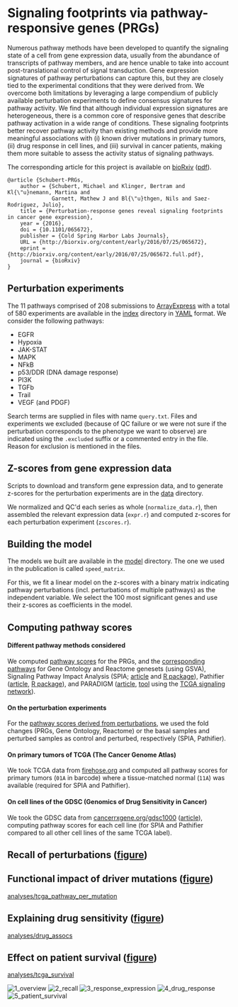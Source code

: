 Signaling footprints via pathway-responsive genes (PRGs)
========================================================

Numerous pathway methods have been developed to quantify the signaling state of
a cell from gene expression data, usually from the abundance of transcripts of
pathway members, and are hence unable to take into account post-translational
control of signal transduction. Gene expression signatures of pathway
perturbations can capture this, but they are closely tied to the experimental
conditions that they were derived from. We overcome both limitations by
leveraging a large compendium of publicly available perturbation experiments to
define consensus signatures for pathway activity. We find that although
individual expression signatures are heterogeneous, there is a common core of
responsive genes that describe pathway activation in a wide range of
conditions. These signaling footprints better recover pathway activity than
existing methods and provide more meaningful associations with (i) known driver
mutations in primary tumors, (ii) drug response in cell lines, and (iii)
survival in cancer patients, making them more suitable to assess the activity
status of signaling pathways.

The corresponding article for this project is available on
[bioRxiv](http://biorxiv.org/content/early/2016/07/25/065672)
([pdf](http://biorxiv.org/content/early/2016/07/25/065672.full.pdf)).

```
@article {Schubert-PRGs,
	author = {Schubert, Michael and Klinger, Bertram and Kl{\"u}nemann, Martina and 
              Garnett, Mathew J and Bl{\"u}thgen, Nils and Saez-Rodriguez, Julio},
	title = {Perturbation-response genes reveal signaling footprints in cancer gene expression},
	year = {2016},
	doi = {10.1101/065672},
	publisher = {Cold Spring Harbor Labs Journals},
	URL = {http://biorxiv.org/content/early/2016/07/25/065672},
	eprint = {http://biorxiv.org/content/early/2016/07/25/065672.full.pdf},
	journal = {bioRxiv}
}
```

Perturbation experiments
------------------------

The 11 pathways comprised of 208 submissions to
[ArrayExpress](https://www.ebi.ac.uk/arrayexpress/) with a total of 580
experiments are available in the [index](index) directory in
[YAML](https://en.wikipedia.org/wiki/YAML) format. We consider the following
pathways:

 * EGFR
 * Hypoxia
 * JAK-STAT
 * MAPK
 * NFkB
 * p53/DDR (DNA damage response)
 * PI3K
 * TGFb
 * Trail
 * VEGF (and PDGF)

Search terms are supplied in files with name `query.txt`. Files and experiments
we excluded (because of QC failure or we were not sure if the perturbation
corresponds to the phenotype we want to observe) are indicated using the
`.excluded` suffix or a commented entry in the file. Reason for exclusion is
mentioned in the files.

Z-scores from gene expression data
----------------------------------

Scripts to download and transform gene expression data, and to generate
z-scores for the perturbation experiments are in the [data](data) directory.

We normalized and QC'd each series as whole (`normalize_data.r`), then
assembled the relevant expression data (`expr.r`) and computed z-scores for
each perturbation experiment (`zscores.r`).

Building the model
------------------

The models we built are available in the [model](model) directory. The one we
used in the publication is called `speed_matrix`.

For this, we fit a linear model on the z-scores with a binary matrix indicating
pathway perturbations (incl. perturbations of multiple pathways) as the
independent variable. We select the 100 most significant genes and use their
z-scores as coefficients in the model.

Computing pathway scores
------------------------

#### Different pathway methods considered

We computed [pathway scores](scores) for the PRGs, and the [corresponding
pathways](config/pathway_mapping.yaml) for Gene Ontology and Reactome genesets
(using GSVA), Signaling Pathway Impact Analysis (SPIA;
[article](http://bioinformatics.oxfordjournals.org/content/25/1/75.short)
and [R package](http://bioconductor.org/packages/release/bioc/html/SPIA.html)),
Pathifier ([article](http://www.pnas.org/content/110/16/6388.short),
[R package](http://bioconductor.org/packages/release/bioc/html/pathifier.html)),
and PARADIGM
([article](http://bioinformatics.oxfordjournals.org/content/26/12/i237.short),
[tool](https://github.com/sbenz/Paradigm) using the [TCGA signaling
network](https://tcga-data.nci.nih.gov/docs/publications/coadread_2012/)).

#### On the perturbation experiments

For the [pathway scores derived from perturbations](scores/speed), we used the
fold changes (PRGs, Gene Ontology, Reactome) or the basal samples and perturbed
samples as control and perturbed, respectively (SPIA, Pathifier).

#### On primary tumors of TCGA (The Cancer Genome Atlas)

We took TCGA data from [firehose.org](http://firebrowse.org/) and computed all
pathway scores for primary tumors (`01A` in barcode) where a tissue-matched
normal (`11A`) was available (required for SPIA and Pathifier).

#### On cell lines of the GDSC (Genomics of Drug Sensitivity in Cancer)

We took the GDSC data from
[cancerrxgene.org/gdsc1000](http://www.cancerrxgene.org/gdsc1000)
([article](http://www.sciencedirect.com/science/article/pii/S0092867416307462)),
computing pathway scores for each cell line (for SPIA and Pathifier compared to
all other cell lines of the same TCGA label).

Recall of perturbations ([figure](figure/2_recall.svg))
-------------------------------------------------------


Functional impact of driver mutations ([figure](figure/3_response_expression.svg))
----------------------------------------------------------------------------------

[analyses/tcga_pathway_per_mutation](analyses/tcga_pathway_per_mutation)

Explaining drug sensitivity ([figure](figure/4_drug_response.svg))
------------------------------------------------------------------

[analyses/drug_assocs](analyses/drug_assocs)

Effect on patient survival ([figure](figure/5_patient_survival.svg))
--------------------------------------------------------------------

[analyses/tcga_survival](analyses/tcga_survival)

![1_overview](https://drive.google.com/uc?id=0B3ZCahnIbtHtWUdFNUQ4bHFPc0E)
![2_recall](https://drive.google.com/uc?id=0B3ZCahnIbtHtTW9XS3IyWjlETTg)
![3_response_expression](https://drive.google.com/uc?id=0B3ZCahnIbtHtd2VQU1k2OUY0Qm8)
![4_drug_response](https://drive.google.com/uc?id=0B3ZCahnIbtHtQ2ttWHh0c2g0cW8)
![5_patient_survival](https://drive.google.com/uc?id=0B3ZCahnIbtHtMHdXUEJWdzZRVGM)
